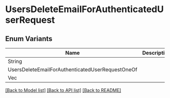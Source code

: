 # UsersDeleteEmailForAuthenticatedUserRequest

## Enum Variants

| Name | Description |
|---- | -----|
| String |  |
| UsersDeleteEmailForAuthenticatedUserRequestOneOf |  |
| Vec<String> |  |

[[Back to Model list]](../README.md#documentation-for-models) [[Back to API list]](../README.md#documentation-for-api-endpoints) [[Back to README]](../README.md)


